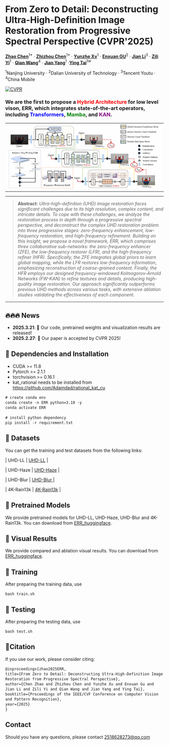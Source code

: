 # From Zero to Detail: Deconstructing Ultra-High-Definition Image Restoration from Progressive Spectral Perspective (CVPR'2025)

[**Zhao Chen**](https://scholar.google.com/citations?hl=zh-CN&user=Uhp3JKgAAAAJ)<sup>1*</sup> · [**Zhizhou Chen**](#)<sup>1*</sup> · [**Yunzhe Xv**](#)<sup>1</sup>  · [**Enxuan GU**](#)<sup>2</sup> · [**Jian Li**](#)<sup>3</sup> · [**Zili Yi**](https://zili-yi.github.io/)<sup>1</sup> · [**Qian Wang**](#)<sup>4</sup> · [**Jian Yang**](https://scholar.google.com/citations?user=6CIDtZQAAAAJ&hl=zh-CN&oi=ao)<sup>1</sup> ·[**Ying Tai**](https://tyshiwo.github.io/)<sup>1✉</sup>

<sup>1</sup>Nanjing University · <sup>2</sup>Dalian University of Technology · <sup>3</sup>Tencent Youtu · <sup>4</sup>China Mobile

[![CVPR](https://img.shields.io/badge/CVPR-Paper-<COLOR>.svg)](https://openaccess.thecvf.com/content/CVPR2024/papers/Zhao_Wavelet-based_Fourier_Information_Interaction_with_Frequency_Diffusion_Adjustment_for_Underwater_CVPR_2024_paper.pdf)

### We are the first to propose a <span style="color:red;">Hybrid Architecture</span> for low level vison, ERR, which integrates state-of-the-art operators, including <span style="color:blue;">Transformers</span>, <span style="color:green;">Mamba</span>, and <span style="color:purple;">KAN</span>.


<table class="center">
  <tr>
    <td width=100% style="border: none"><img src="./assert/overframe.png" style="width:100%"></td>
  </tr>
</table>

<hr />

> **Abstract:** *Ultra-high-definition (UHD) image restoration faces significant challenges due to its high resolution, complex content, and intricate details. To cope with these challenges, we analyze the restoration process in depth through a progressive spectral perspective, and deconstruct the complex UHD restoration problem into three progressive stages: zero-frequency enhancement, low-frequency restoration, and high-frequency refinement. Building on this insight, we propose a novel framework, ERR, which comprises three collaborative sub-networks: the zero-frequency enhancer (ZFE), the low-frequency restorer (LFR), and the high-frequency refiner (HFR). Specifically, the ZFE integrates global priors to learn global mapping, while the LFR restores low-frequency information, emphasizing reconstruction of coarse-grained content. Finally, the HFR employs our designed frequency-windowed Kolmogorov-Arnold Networks (FW-KAN) to refine textures and details, producing high-quality image restoration. Our approach significantly outperforms previous UHD methods across various tasks, with extensive ablation studies validating the effectiveness of each component.* 
<hr />

## 🔥🔥🔥 News ##
- **2025.3.21**: 🍎 Our code, pretrained weights and visualization results are released!
- **2025.2.27**: 🎯 Our paper is accepted by CVPR 2025!

## 📜 Dependencies and Installation
- CUDA >= 11.8
- Pytorch >= 2.1.1
- torchvision >= 0.16.1
- kat_rational needs to be installed from https://github.com/Adamdad/rational_kat_cu
```
# create conda env
conda create -n ERR python=3.10 -y
conda activate ERR

# install python dependency
pip install -r requirement.txt
```


## 🔗 Datasets
You can get the training and test datasets from the following links:
   
| UHD-LL | [UHD-LL](  https://drive.google.com/drive/folders/1IneTwBsSiSSVXGoXQ9_hE1cO2d4Fd4DN  ) | 

| UHD-Haze | [UHD-Haze](   https://drive.google.com/drive/folders/1PVCPkhqU_voPVFZj3FzAtUkJnQnF9lSa  ) | 

| UHD-Blur | [UHD-Blur ](   https://drive.google.com/drive/folders/1O6JYkOELLhpEkirAnxUB2JGWMqgwVvmX ) | 

| 4K-Rain13k | [4K-Rain13k](   https://pan.baidu.com/share/init?surl=Kao-OjWNlgg2Jl0Jtl7e5Q&pwd=spfi  ) | 

## 🔗 Pretrained Models
We provide  pretrained models for UHD-LL, UHD-Haze, UHD-Blur and 4K-Rain13k. You can download from [ERR_huggingface](https://huggingface.co/datasets/Chenzzzzzz/ERR).

## 🔗 Visual Results
We provide compared and ablation  visual results. You can download from [ERR_huggingface](https://huggingface.co/datasets/Chenzzzzzz/ERR).

## 🔑 Training

After preparing the training data, use 
```
bash train.sh
```

## 🔑 Testing

After preparing the testing data, use 
```
bash test.sh
```



## 📖Citation
If you use our work, please consider citing:

  
 
    @inproceedings{zhao2025ERR,
    title={From Zero to Detail: Deconstructing Ultra-High-Definition Image Restoration from Progressive Spectral Perspective},
    author={Chen Zhao and Zhizhou Chen and Yunzhe Xu and Enxuan Gu and Jian Li and Zili Yi and Qian Wang and Jian Yang and Ying Tai},
    booktitle={Proceedings of the IEEE/CVF Conference on Computer Vision and Pattern Recognition},
    year={2025}
    }

## Contact
Should you have any questions, please contact 2518628273@qq.com
 

